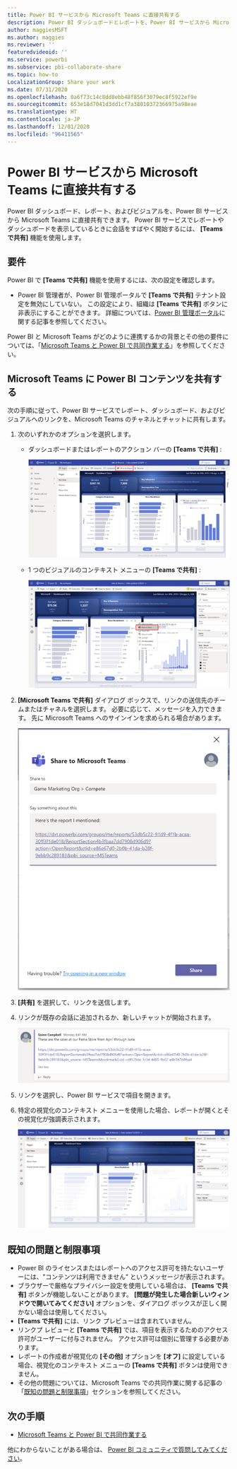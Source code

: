 ```yaml
---
title: Power BI サービスから Microsoft Teams に直接共有する
description: Power BI ダッシュボードとレポートを、Power BI サービスから Microsoft Teams に直接共有できます。
author: maggiesMSFT
ms.author: maggies
ms.reviewer: ''
featuredvideoid: ''
ms.service: powerbi
ms.subservice: pbi-collaborate-share
ms.topic: how-to
LocalizationGroup: Share your work
ms.date: 07/31/2020
ms.openlocfilehash: 0a6f73c14c8dd8ebb48f856f3079ec8f5922ef9e
ms.sourcegitcommit: 653e18d7041d3dd1cf7a38010372366975a98eae
ms.translationtype: HT
ms.contentlocale: ja-JP
ms.lasthandoff: 12/01/2020
ms.locfileid: "96411565"
---
```

# <a name="share-directly-to-microsoft-teams-from-the-power-bi-service"></a>Power BI サービスから Microsoft Teams に直接共有する

Power BI ダッシュボード、レポート、およびビジュアルを、Power BI サービスから Microsoft Teams に直接共有できます。 Power BI サービスでレポートやダッシュボードを表示しているときに会話をすばやく開始するには、 **[Teams で共有]** 機能を使用します。

## <a name="requirements"></a>要件

Power BI で **[Teams で共有]** 機能を使用するには、次の設定を確認します。

- Power BI 管理者が、Power BI 管理ポータルで **[Teams で共有]** テナント設定を無効にしていない。 この設定により、組織は **[Teams で共有]** ボタンに非表示にすることができます。 詳細については、[Power BI 管理ポータル](../admin/service-admin-portal.md#share-to-teams)に関する記事を参照してください。

Power BI と Microsoft Teams がどのように連携するかの背景とその他の要件については、「[Microsoft Teams と Power BI で共同作業する](service-collaborate-microsoft-teams.md)」を参照してください。

## <a name="share-power-bi-content-to-microsoft-teams"></a>Microsoft Teams に Power BI コンテンツを共有する

次の手順に従って、Power BI サービスでレポート、ダッシュボード、およびビジュアルへのリンクを、Microsoft Teams のチャネルとチャットに共有します。

1. 次のいずれかのオプションを選択します。

   * ダッシュボードまたはレポートのアクション バーの **[Teams で共有]** :

       ![アクション バーの [Teams で共有] ボタンのスクリーンショット。](media/service-share-report-teams/service-teams-share-to-teams-action-bar-button.png)
    
   * 1 つのビジュアルのコンテキスト メニューの **[Teams で共有]** :
    
      ![視覚化のコンテキスト メニューの [Teams で共有] ボタンのスクリーンショット。](media/service-share-report-teams/service-teams-share-to-teams-visual-context-menu.png)

1. **[Microsoft Teams で共有]** ダイアログ ボックスで、リンクの送信先のチームまたはチャネルを選択します。 必要に応じて、メッセージを入力できます。 先に Microsoft Teams へのサインインを求められる場合があります。

    ![情報とメッセージが表示された [Microsoft Teams で共有] ダイアログ ボックスのスクリーンショット。](media/service-share-report-teams/service-teams-share-to-teams-dialog.png)

1. **[共有]** を選択して、リンクを送信します。
    
1. リンクが既存の会話に追加されるか、新しいチャットが開始されます。

    ![Power BI 項目へのリンクが含まれる Microsoft Teams の会話のスクリーンショット。](media/service-share-report-teams/service-teams-share-to-teams-deep-link.png)

1. リンクを選択し、Power BI サービスで項目を開きます。

1. 特定の視覚化のコンテキスト メニューを使用した場合、レポートが開くとその視覚化が強調表示されます。

    ![特定の視覚化が強調表示されて開かれた Power BI レポートのスクリーンショット。](media/service-share-report-teams/service-teams-share-to-teams-spotlight-visual.png)


## <a name="known-issues-and-limitations"></a>既知の問題と制限事項

- Power BI のライセンスまたはレポートへのアクセス許可を持たないユーザーには、"コンテンツは利用できません" というメッセージが表示されます。
- ブラウザーで厳格なプライバシー設定を使用している場合は、 **[Teams で共有]** ボタンが機能しないことがあります。 **[問題が発生した場合新しいウィンドウで開いてみてください]** オプションを、ダイアログ ボックスが正しく開かない場合は使用してください。
- **[Teams で共有]** には、リンク プレビューは含まれていません。
- リンクプ レビューと **[Teams で共有]** では、項目を表示するためのアクセス許可がユーザーに付与されません。 アクセス許可は個別に管理する必要があります。
- レポートの作成者が視覚化の **[その他]** オプションを **[オフ]** に設定している場合、視覚化のコンテキスト メニューの **[Teams で共有]** ボタンは使用できません。
- その他の問題については、Microsoft Teams での共同作業に関する記事の「[既知の問題と制限事項](service-collaborate-microsoft-teams.md#known-issues-and-limitations)」セクションを参照してください。

## <a name="next-steps"></a>次の手順

- [Microsoft Teams と Power BI で共同作業する](service-collaborate-microsoft-teams.md)

他にわからないことがある場合は、 [Power BI コミュニティで質問してみてください](https://community.powerbi.com/)。
